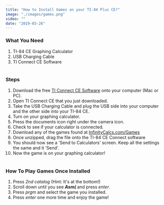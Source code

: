 ```yaml
---
title: "How to Install Games on your TI-84 Plus CE?"
image: "./images/games.png"
video: ""
date: "2019-03-26"
---
```


### **What You Need**
1. TI-84 CE Graphing Calculator
2. USB Charging Cable
3. TI Connect CE Software <br></br>

### **Steps**

1. Download the free [TI Connect CE Software](https://education.ti.com/en/products/computer-software/ti-connect-ce-sw) onto your computer (Mac or PC).
2. Open TI Connect CE that you just downloaded.
3. Take the USB Charging Cable and plug the USB side into your computer and the other side into your TI-84 CE.
4. Turn on your graphing calculator.
5. Press the documents icon right under the camera icon.
6. Check to see if your calculator is connected.
7. Download any of the games found at [InfinityCalcs.com/Games](https://www.infinitycalcs.com/games)
8. Once unzipped, drag the file onto the TI-84 CE Connect software
9. You should now see a 'Send to Calculators' screen. Keep all the settings the same and it 'Send'.
10. Now the game is on your graphing calculator! <br></br>

### **How To Play Games Once Installed**
1. Press *2nd catalog* (Hint: It's at the bottom!)
2. Scroll down until you see ***Asm(*** and press *enter*.
3. Press *prgm* and select the game you installed.
4. Press *enter* one more time and enjoy the game!
